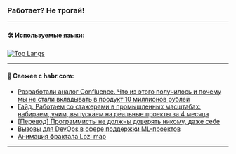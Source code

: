 ### Работает? Не трогай!

---
<!--
#### 🛠️ Technical stack:

![Java](https://img.shields.io/badge/Java-informational?logo=Oracle&style=flat&logoColor=white&color=FF4500)
![Kotlin](https://img.shields.io/badge/Kotlin-informational?logo=Kotlin&style=flat&logoColor=white&color=774D97)
![TS](https://img.shields.io/badge/TypeScript-informational?logo=typeScript&style=flat&logoColor=black&color=017acc)
![Python](https://img.shields.io/badge/Python-informational?logo=Python&style=flat&logoColor=black&color=ffdd54) <br>
![Spring](https://img.shields.io/badge/Spring-informational?logo=Spring&style=flat&logoColor=white&color=6DB33F) 
![SpringBoot](https://img.shields.io/badge/SpringBoot-informational?logo=SpringBoot&style=flat&logoColor=white&color=6DB33F)
![Nest](https://img.shields.io/badge/NestJS-informational?logo=NestJS&style=flat&logoColor=white&color=E0234E) 
![NodeJS](https://img.shields.io/badge/NodeJS-informational?logo=node.js&style=flat&logoColor=white&color=70A760)<br>
![PostgreSQL](https://img.shields.io/badge/PostgreSQL-informational?logo=PostgreSQL&style=flat&logoColor=white&color=DAA520)
![MongoDB](https://img.shields.io/badge/MongoDB-informational?logo=MongoDB&style=flat&logoColor=white&color=870000)
![Apache](https://img.shields.io/badge/Apache-informational?logo=apache&style=flat&logoColor=white&color=f74e28)

___ 
-->

#### 🛠️ Используемые языки:

[![Top Langs](https://github-readme-stats-u2qms2cxw-advtsettinggmailcoms-projects.vercel.app/api/top-langs/?username=zloylis&langs_count=10&hide_title=true&title_color=e6edf3&size_weight=0.5&count_weight=0.5&layout=compact&hide_progress=true&hide_border=true&theme=dracula)](https://github.com/zloylis)

<!---


####  :octocat:&nbsp;&nbsp; Статистика:

![GitHub stats](https://github-readme-stats-u2qms2cxw-advtsettinggmailcoms-projects.vercel.app/api?username=zloylis&show_icons=true&hide_border=true&theme=dracula&title_color=e6edf3&include_all_commits=true&count_private=true&hide_rank=false&hide_title=true&rank_icon=github)
-->
---

#### 💬 Свежее с habr.com:

<!-- BLOG-POST-LIST:START -->
- [Разработали аналог Confluence. Что из этого получилось и почему мы не стали вкладывать в продукт 10 миллионов рублей](https://habr.com/ru/companies/ispmanager/articles/828342/?utm_source=habrahabr&utm_medium=rss&utm_campaign=828342)
- [Гайд. Работаем со стажерами в промышленных масштабах: набираем, учим, выпускаем на реальные проекты за 4 месяца](https://habr.com/ru/companies/agima/articles/828454/?utm_source=habrahabr&utm_medium=rss&utm_campaign=828454)
- [[Перевод] Программисты не должны доверять никому, даже себе](https://habr.com/ru/companies/piter/articles/828274/?utm_source=habrahabr&utm_medium=rss&utm_campaign=828274)
- [Вызовы для DevOps в сфере поддержки ML-проектов](https://habr.com/ru/companies/cinimex/articles/824786/?utm_source=habrahabr&utm_medium=rss&utm_campaign=824786)
- [Анимация фрактала Lozi map](https://habr.com/ru/articles/828464/?utm_source=habrahabr&utm_medium=rss&utm_campaign=828464)
<!-- BLOG-POST-LIST:END -->

---

